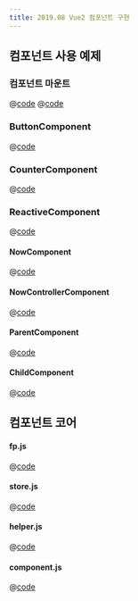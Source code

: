 ```yaml
---
title: 2019.08 Vue2 컴포넌트 구현
---
```

## 컴포넌트 사용 예제
### 컴포넌트 마운트
@[code](@/docs/fe-dev/pet-project/vue2-component/vue2-component.html)
@[code](@/docs/fe-dev/pet-project/vue2-component/guide/mount.js)

### ButtonComponent
@[code](@/docs/fe-dev/pet-project/vue2-component/guide/ButtonComponent.js)

### CounterComponent
@[code](@/docs/fe-dev/pet-project/vue2-component/guide/CounterComponent.js)

### ReactiveComponent
@[code](@/docs/fe-dev/pet-project/vue2-component/guide/ReactiveComponent.js)

#### NowComponent
@[code](@/docs/fe-dev/pet-project/vue2-component/guide/ReactiveComponent/NowComponent.js)
#### NowControllerComponent
@[code](@/docs/fe-dev/pet-project/vue2-component/guide/ReactiveComponent/NowControllerComponent.js)
#### ParentComponent
@[code](@/docs/fe-dev/pet-project/vue2-component/guide/ReactiveComponent/ParentComponent.js)
#### ChildComponent
@[code](@/docs/fe-dev/pet-project/vue2-component/guide/ReactiveComponent/ChildComponent.js)

## 컴포넌트 코어
#### fp.js
@[code](@/docs/fe-dev/pet-project/vue2-component/core/fp.js)
#### store.js
@[code](@/docs/fe-dev/pet-project/vue2-component/core/store.js)
#### helper.js
@[code](@/docs/fe-dev/pet-project/vue2-component/core/helper.js)
#### component.js
@[code](@/docs/fe-dev/pet-project/vue2-component/core/component.js)

